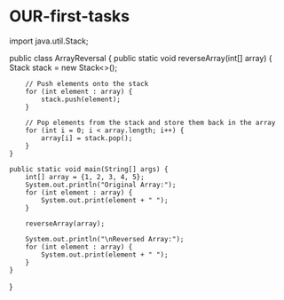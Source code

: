 # OUR-first-tasks






import java.util.Stack;

public class ArrayReversal {
    public static void reverseArray(int[] array) {
        Stack<Integer> stack = new Stack<>();

        // Push elements onto the stack
        for (int element : array) {
            stack.push(element);
        }

        // Pop elements from the stack and store them back in the array
        for (int i = 0; i < array.length; i++) {
            array[i] = stack.pop();
        }
    }

    public static void main(String[] args) {
        int[] array = {1, 2, 3, 4, 5};
        System.out.println("Original Array:");
        for (int element : array) {
            System.out.print(element + " ");
        }

        reverseArray(array);

        System.out.println("\nReversed Array:");
        for (int element : array) {
            System.out.print(element + " ");
        }
    }
}
